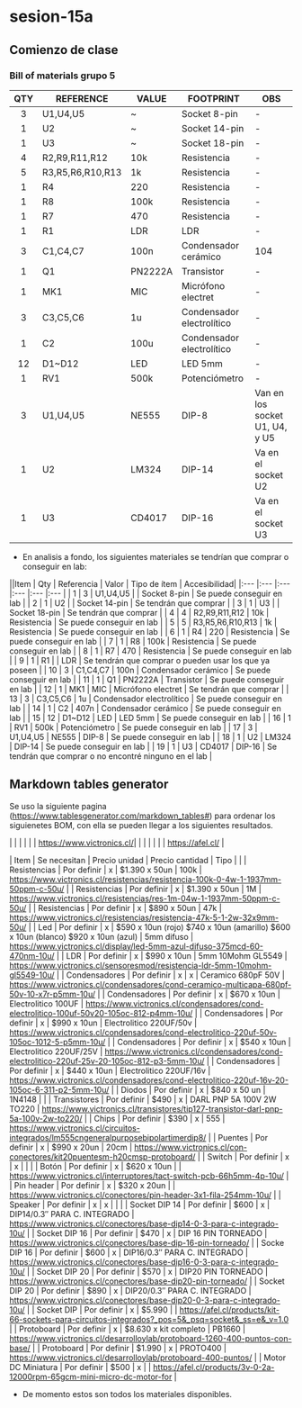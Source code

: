 # sesion-15a

## Comienzo de clase

### Bill of materials grupo 5

|QTY|REFERENCE|VALUE|FOOTPRINT|OBS
|:-:|-|-|-|-
|3|U1,U4,U5|~|Socket 8-pin|-
|1|U2|~|Socket 14-pin|-
|1|U3|~|Socket 18-pin|-
|4|R2,R9,R11,R12|10k|Resistencia|-
|5|R3,R5,R6,R10,R13|1k|Resistencia|-
|1|R4|220|Resistencia|-
|1|R8|100k|Resistencia|-
|1|R7|470|Resistencia|-
|1|R1|LDR|LDR|-
|3|C1,C4,C7|100n|Condensador cerámico|104
|1|Q1|PN2222A|Transistor|-
|1|MK1|MIC|Micrófono electret|-
|3|C3,C5,C6|1u|Condensador electrolítico|-
|1|C2|100u|Condensador electrolítico|-
|12|D1~D12|LED|LED 5mm|-
|1|RV1|500k|Potenciómetro|-
|3|U1,U4,U5|NE555|DIP-8|Van en los socket U1, U4, y U5
|1|U2|LM324|DIP-14|Va en el socket U2
|1|U3|CD4017|DIP-16|Va en el socket U3

- En analisis a fondo, los siguientes materiales se tendrían que comprar o conseguir en lab:

||Item  | Qty | Referencia | Valor | Tipo de ítem | Accesibilidad|
|:--- |:--- |:--- |:--- |:--- |:--- |
| 1  | 3  | U1,U4,U5  |   | Socket 8-pin  | Se puede conseguir en lab  |
| 2  | 1  | U2  |   | Socket 14-pin  | Se tendrán que comprar  |
| 3  | 1  | U3  |   | Socket 18-pin  | Se tendrán que comprar  |
| 4  | 4  | R2,R9,R11,R12  | 10k  | Resistencia  | Se puede conseguir en lab  |
| 5  | 5  | R3,R5,R6,R10,R13   | 1k  | Resistencia  | Se puede conseguir en lab  |
| 6  | 1  | R4  | 220  | Resistencia  | Se puede conseguir en lab  |
| 7  | 1  | R8  | 100k  | Resistencia  | Se puede conseguir en lab  |
| 8  | 1  |  R7  | 470  | Resistencia  | Se puede conseguir en lab  |
| 9  | 1  | R1  |   | LDR  | Se tendrán que comprar o pueden usar los que ya poseen  |
| 10  | 3  | C1,C4,C7  | 100n  | Condensador cerámico  | Se puede conseguir en lab  |
| 11  | 1  | Q1  |  PN2222A  | Transistor  | Se puede conseguir en lab  |
| 12  | 1  | MK1  | MIC  | Micrófono electret  | Se tendrán que comprar  |
| 13  | 3  | C3,C5,C6   |  1u  | Condensador electrolítico  | Se puede conseguir en lab  |
| 14  | 1  | C2  | 407n  | Condensador cerámico  | Se puede conseguir en lab  |
| 15  | 12  |  D1~D12  | LED  | LED 5mm  | Se puede conseguir en lab  |
| 16  | 1  | RV1  | 500k  | Potenciómetro  | Se puede conseguir en lab  |
| 17  | 3  | U1,U4,U5  | NE555  | DIP-8  | Se puede conseguir en lab  |
| 18  | 1  | U2  | LM324  | DIP-14  | Se puede conseguir en lab  |
| 19  | 1  | U3  | CD4017  | DIP-16  | Se tendrán que comprar o no encontré ninguno en el lab  |

## Markdown tables generator

Se uso la siguiente pagina (<https://www.tablesgenerator.com/markdown_tables#>) para ordenar los siguienetes BOM, con ella se pueden llegar a los siguientes resultados.

|   |   |   |   |   | <https://www.victronics.cl/>|
|   |   |   |   |   | <https://afel.cl/>  |

| Item  | Se necesitan  | Precio unidad  | Precio cantidad  | Tipo  |   |
| Resistencias  | Por definir  | x  | $1.390 x 50un  | 100k  | <https://www.victronics.cl/resistencias/resistencia-100k-0-4w-1-1937mm-50ppm-c-50u/>  |
| Resistencias  | Por definir  | x  | $1.390 x 50un  | 1M  | <https://www.victronics.cl/resistencias/res-1m-04w-1-1937mm-50ppm-c-50u/>  |
| Resistencias  | Por definir  | x  | $890 x 50un  | 47k  | <https://www.victronics.cl/resistencias/resistencia-47k-5-1-2w-32x9mm-50u/>  |
| Led  | Por definir  | x  | $590 x 10un (rojo) $740 x 10un (amarillo) $600 x 10un (blanco) $920 x 10un (azul)  | 5mm difuso  | <https://www.victronics.cl/display/led-5mm-azul-difuso-375mcd-60-470nm-10u/>   |
| LDR  | Por definir  | x  | $990 x 10un  | 5mm 10Mohm GL5549  | <https://www.victronics.cl/sensoresmod/resistencia-ldr-5mm-10mohm-gl5549-10u/>  |
| Condensadores  | Por definir  | x  | x  | Ceramico 680pF 50V  | <https://www.victronics.cl/condensadores/cond-ceramico-multicapa-680pf-50v-10-x7r-p5mm-10u/>  |
| Condensadores  | Por definir  | x  | $670 x 10un  | Electrolitico 100UF  | <https://www.victronics.cl/condensadores/cond-electrolitico-100uf-50v20-105oc-812-p4mm-10u/>  |
| Condensadores  | Por definir  | x  | $990 x 10un  | Electrolitico 220UF/50v  | <https://www.victronics.cl/condensadores/cond-electrolitico-220uf-50v-105oc-1012-5-p5mm-10u/>  |
| Condensadores  | Por definir  | x  | $540 x 10un  | Electrolitico 220UF/25V  | <https://www.victronics.cl/condensadores/cond-electrolitico-220uf-25v-20-105oc-812-p3-5mm-10u/>  |
| Condensadores  | Por definir  | x  | $440 x 10un  | Electrolitico 220UF/16v  | <https://www.victronics.cl/condensadores/cond-electrolitico-220uf-16v-20-105oc-6-311-p2-5mm-10u/>  |
| Diodos  | Por definir  | x  | $840 x 50 un  | 1N4148  |   |
| Transistores  | Por definir  | $490  | x  | DARL PNP 5A 100V 2W TO220  | <https://www.victronics.cl/transistores/tip127-transistor-darl-pnp-5a-100v-2w-to220/>  |
| Chips  | Por definir  | $390  | x  | 555  | <https://www.victronics.cl/circuitos-integrados/lm555cngeneralpurposebipolartimerdip8/>  |
| Puentes  | Por definir  | x  | $990 x 20un  | 20cm  | <https://www.victronics.cl/con-conectores/kit20puentesm-h20cmsp-protoboard/>  |
| Switch  | Por definir  | x  | x  |   |   |
| Botón  | Por definir  | x  | $620 x 10un  |   | <https://www.victronics.cl/interruptores/tact-switch-pcb-66h5mm-4p-10u/>  |
| Pin header  | Por definir  | x  | $320 x 20un  |   | <https://www.victronics.cl/conectores/pin-header-3x1-fila-254mm-10u/>  |
| Speaker  | Por definir  | x  | x  |   |   |
| Socket DIP 14  | Por definir  | $600  | x  | DIP14/0.3″ PARA C. INTEGRADO  | <https://www.victronics.cl/conectores/base-dip14-0-3-para-c-integrado-10u/>  |
| Socket DIP 16  | Por definir  | $470  | x  | DIP 16 PIN TORNEADO  | <https://www.victronics.cl/conectores/base-dip-16-pin-torneado/>  |
| Socke DIP 16  | Por definir  | $600  | x  | DIP16/0.3″ PARA C. INTEGRADO  | <https://www.victronics.cl/conectores/base-dip16-0-3-para-c-integrado-10u/>  |
| Socket DIP 20   | Por definir  | $570  | x  | DIP20 PIN TORNEADO  | <https://www.victronics.cl/conectores/base-dip20-pin-torneado/>  |
| Socket DIP 20   | Por definir  | $890  | x  | DIP20/0.3″ PARA C. INTEGRADO  | <https://www.victronics.cl/conectores/base-dip20-0-3-para-c-integrado-10u/>  |
| Socket DIP  | Por definir  | x  | $5.990  |   | <https://afel.cl/products/kit-66-sockets-para-circuitos-integrados?_pos=5&_psq=socket&_ss=e&_v=1.0>  |
| Protoboard  | Por definir  | x  | $8.630 x kit completo  | PB1660  | <https://www.victronics.cl/desarrolloylab/protoboard-1260-400-puntos-con-base/>  |
| Protoboard  | Por definir  | $1.990  | x  | PROTO400   | <https://www.victronics.cl/desarrolloylab/protoboard-400-puntos/>  |
| Motor DC Miniatura  | Por definir  | $500  | x  |   | <https://afel.cl/products/3v-0-2a-12000rpm-65gcm-mini-micro-dc-motor-for>  |

- De momento estos son todos los materiales disponibles.
